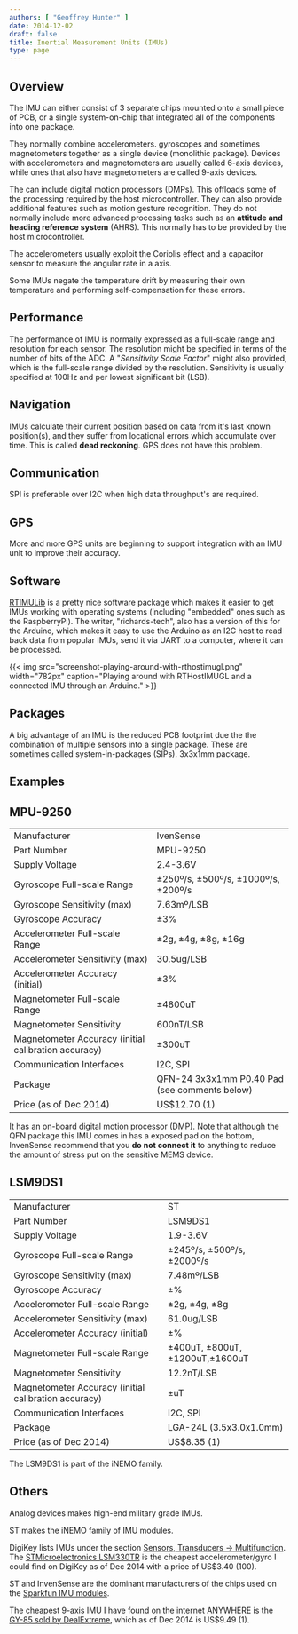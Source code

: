 ```yaml
---
authors: [ "Geoffrey Hunter" ]
date: 2014-12-02
draft: false
title: Inertial Measurement Units (IMUs)
type: page
---
```


## Overview

The IMU can either consist of 3 separate chips mounted onto a small piece of PCB, or a single system-on-chip that integrated all of the components into one package.

They normally combine accelerometers. gyroscopes and sometimes magnetometers together as a single device (monolithic package). Devices with accelerometers and magnetometers are usually called 6-axis devices, while ones that also have magnetometers are called 9-axis devices.

The can include digital motion processors (DMPs). This offloads some of the processing required by the host microcontroller. They can also provide additional features such as motion gesture recognition. They do not normally include more advanced processing tasks such as an **attitude and heading reference system** (AHRS). This normally has to be provided by the host microcontroller.

The accelerometers usually exploit the Coriolis effect and a capacitor sensor to measure the angular rate in a axis.

Some IMUs negate the temperature drift by measuring their own temperature and performing self-compensation for these errors.

## Performance

The performance of IMU is normally expressed as a full-scale range and resolution for each sensor. The resolution might be specified in terms of the number of bits of the ADC. A "_Sensitivity Scale Factor_" might also provided, which is the full-scale range divided by the resolution. Sensitivity is usually specified at 100Hz and per lowest significant bit (LSB).

## Navigation

IMUs calculate their current position based on data from it's last known position(s), and they suffer from locational errors which accumulate over time. This is called **dead reckoning**. GPS does not have this problem.

## Communication

SPI is preferable over I2C when high data throughput's are required.

## GPS

More and more GPS units are beginning to support integration with an IMU unit to improve their accuracy.

## Software

[RTIMULib](https://github.com/RTIMULib/RTIMULib) is a pretty nice software package which makes it easier to get IMUs working with operating systems (including "embedded" ones such as the RaspberryPi). The writer, "richards-tech", also has a version of this for the Arduino, which makes it easy to use the Arduino as an I2C host to read back data from popular IMUs, send it via UART to a computer, where it can be processed.

{{< img src="screenshot-playing-around-with-rthostimugl.png" width="782px" caption="Playing around with RTHostIMUGL and a connected IMU through an Arduino." >}}

## Packages

A big advantage of an IMU is the reduced PCB footprint due the the combination of multiple sensors into a single package. These are sometimes called system-in-packages (SIPs). 3x3x1mm package.

## Examples

## MPU-9250

<table>
<tbody >
<tr >
<td >Manufacturer</td>
<td >IvenSense</td>
</tr>
<tr >
<td >Part Number</td>
<td >MPU-9250</td>
</tr>
<tr >
<td >Supply Voltage</td>
<td >2.4-3.6V</td>
</tr>
<tr >
<td >Gyroscope Full-scale Range
</td>

<td >±250º/s, ±500º/s, ±1000º/s, ±200º/s
</td>
</tr>
<tr >

<td >Gyroscope Sensitivity (max)
</td>

<td >7.63mº/LSB
</td>
</tr>
<tr >

<td >Gyroscope Accuracy
</td>

<td >±3%
</td>
</tr>
<tr >

<td >Accelerometer Full-scale Range
</td>

<td >±2g, ±4g, ±8g, ±16g
</td>
</tr>
<tr >

<td >Accelerometer Sensitivity (max)
</td>

<td >30.5ug/LSB
</td>
</tr>
<tr >

<td >Accelerometer Accuracy (initial)
</td>

<td >±3%
</td>
</tr>
<tr >

<td >Magnetometer Full-scale Range
</td>

<td >±4800uT
</td>
</tr>
<tr >

<td >Magnetometer Sensitivity
</td>

<td >600nT/LSB
</td>
</tr>
<tr >

<td >Magnetometer Accuracy (initial calibration accuracy)
</td>

<td >±300uT
</td>
</tr>
<tr >

<td >Communication Interfaces
</td>

<td >I2C, SPI
</td>
</tr>
<tr >

<td >Package
</td>

<td >QFN-24 3x3x1mm P0.40 Pad (see comments below)
</td>
</tr>
<tr >

<td >Price (as of Dec 2014)
</td>

<td >US$12.70 (1)
</td>
</tr>
</tbody>
</table>

It has an on-board digital motion processor (DMP). Note that although the QFN package this IMU comes in has a exposed pad on the bottom, InvenSense recommend that you **do not connect it** to anything to reduce the amount of stress put on the sensitive MEMS device.

## LSM9DS1

<table>
<tbody >
<tr >
<td >Manufacturer</td>
<td >ST</td>
</tr>
<tr >
<td >Part Number</td>
<td >LSM9DS1</td>
</tr>
<tr >
<td >Supply Voltage</td>
<td >1.9-3.6V</td>
</tr>
<tr >
<td >Gyroscope Full-scale Range</td>
<td >±245º/s, ±500º/s, ±2000º/s</td>
</tr>
<tr >
<td >Gyroscope Sensitivity (max)</td>
<td >7.48mº/LSB</td>
</tr>
<tr >
<td >Gyroscope Accuracy</td>
<td >±%</td>
</tr>
<tr >
<td >Accelerometer Full-scale Range</td>
<td >±2g, ±4g, ±8g</td>
</tr>
<tr >
<td >Accelerometer Sensitivity (max)</td>
<td >61.0ug/LSB</td>
</tr>
<tr >
<td >Accelerometer Accuracy (initial)</td>
<td >±%</td>
</tr>
<tr >
<td >Magnetometer Full-scale Range</td>
<td >±400uT, ±800uT, ±1200uT,±1600uT</td>
</tr>
<tr >
<td >Magnetometer Sensitivity</td>
<td >12.2nT/LSB</td>
</tr>
<tr >
<td >Magnetometer Accuracy (initial calibration accuracy)</td>
<td >±uT</td>
</tr>
<tr >
<td >Communication Interfaces</td>
<td >I2C, SPI</td>
</tr>
<tr >
<td >Package</td>
<td >LGA-24L (3.5x3.0x1.0mm)</td>
</tr>
<tr >
<td >Price (as of Dec 2014)</td>
<td >US$8.35 (1)</td>
</tr>
</tbody>
</table>

The LSM9DS1 is part of the iNEMO family.

## Others

Analog devices makes high-end military grade IMUs.

ST makes the iNEMO family of IMU modules.

DigiKey lists IMUs under the section [Sensors, Transducers -> Multifunction](http://www.digikey.com/product-search/en/sensors-transducers/multifunction/). The [STMicroelectronics LSM330TR](http://www.digikey.com/product-detail/en/LSM330TR/497-14381-1-ND/) is the cheapest accelerometer/gyro I could find on DigiKey as of Dec 2014 with a price of US$3.40 (100).

ST and InvenSense are the dominant manufacturers of the chips used on the [Sparkfun IMU modules](https://www.sparkfun.com/categories/160).

The cheapest 9-axis IMU I have found on the internet ANYWHERE is the [GY-85 sold by DealExtreme](http://www.dx.com/p/gy-85-6dof-9dof-imu-sensor-module-for-arduino-148436), which as of Dec 2014 is US$9.49 (1).
